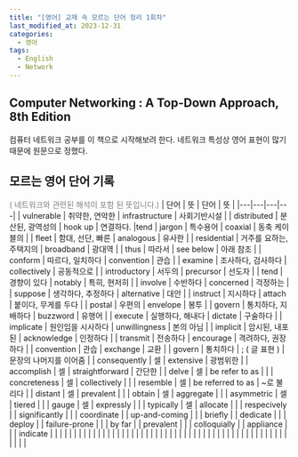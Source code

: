```yaml
---
title: "[영어] 교재 속 모르는 단어 정리 1회차"
last_modified_at: 2023-12-31
categories:
  - 영어
tags:
  - English
  - Network
---
```


## Computer Networking : A Top-Down Approach, 8th Edition
컴퓨터 네트워크 공부를 이 책으로 시작해보려 한다. 네트워크 특성상 영어 표현이 많기 때문에 원문으로 정했다.

## 모르는 영어 단어 기록
<span style="color:gray"> ( 네트워크와 관련된 해석이 포함 된 뜻입니다.)</span>
| 단어 | 뜻 | 단어 | 뜻 |
|---|---|---|---|
| vulnerable | 취약한, 연악한 | infrastructure | 사회기반시설 |
| distributed | 분산된, 광역성의 | hook up | 연결하다. |tend
| jargon | 특수용어 | coaxial | 동축 케이블의 |
| fleet | 함대, 선단, 빠른 | analogous | 유사한 |
| residential | 거주를 요하는, 주택지의 | broadband | 광대역 |
| thus | 따라서 | see below | 아래 참조 |
| conform | 따르다, 일치하다 | convention | 관습 |
| examine | 조사하다, 검사하다 | collectively | 공동적으로 |
| introductory | 서두의 | precursor | 선도자 |
| tend | 경향이 있다 | notably | 특히, 현저히 |
| involve | 수반하다 | concerned | 걱정하는 |
| suppose | 생각하다, 추정하다 | alternative | 대안 |
| instruct | 지시하다 | attach | 붙이다, 무게를 두다 |
| postal | 우편의 | envelope | 봉투 |
| govern | 통치하다, 지배하다 | buzzword | 유행어 |
| execute | 실행하다, 해내다 | dictate | 구술하다 |
| implicate | 원인임을 시사하다 | unwillingness | 본의 아님 |
| implicit | 암시된, 내포된 | acknowledge | 인정하다 |
| transmit | 전송하다 | encourage | 격려하다, 권장하다 |
| convention | 관습 | exchange | 교환 |
| govern | 통치하다 | ; ( 글 표현 ) | 문장의 나머지를 이어줌 |
| consequently | 셀 | extensive | 광범위한 |
| accomplish | 셀 | straightforward | 간단한 |
| delve | 셀 | be refer to as |  |
| concreteness | 셀 | collectively |  |
| resemble | 셀 | be referred to as | ~로 불리다 |
| distant | 셀 | prevalent |  |
| obtain | 셀 | aggregate |  |
| asymmetric | 셀 | tiered |  |
| gauge | 셀 | expressly |  |
| typically | 셀 | allocate |  |
| respecively |  | significantly |  |
| coordinate |  | up-and-coming |  |
| briefly |  | dedicate |  |
| deploy |  | failure-prone |  |
| by far |  | prevalent |  |
| colloquially |  | appliance |  |
| indicate |  |  |  |
|  |  |  |  |
|  |  |  |  |
|  |  |  |  |
|  |  |  |  |
|  |  |  |  |
|  |  |  |  |
|  |  |  |  |
|  |  |  |  |
|  |  |  |  |
|  |  |  |  |



